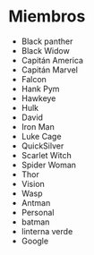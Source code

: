# Miembros

* Black panther
* Black Widow
* Capitán America
* Capitán Marvel
* Falcon
* Hank Pym
* Hawkeye
* Hulk
* David
* Iron Man
* Luke Cage
* QuickSilver
* Scarlet Witch
* Spider Woman
* Thor
* Vision
* Wasp
* Antman
* Personal
* batman
* linterna verde
* Google
